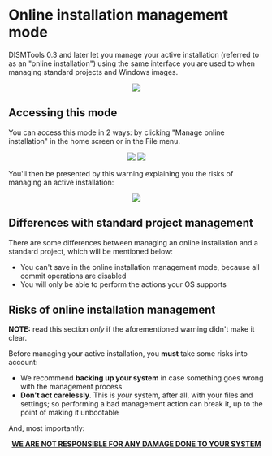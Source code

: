 # Online installation management mode

DISMTools 0.3 and later let you manage your active installation (referred to as an "online installation") using the same interface you are used to when managing standard projects and Windows images.

<p align="center">
	<img src="../../res/img_tasks/online_inst_mgmt/online_inst_mgmt.png" />
</p>

## Accessing this mode

You can access this mode in 2 ways: by clicking "Manage online installation" in the home screen or in the File menu.

<p align="center">
	<td>
		<tr>
			<img src="../../res/img_tasks/online_inst_mgmt/on_inst_mgmt_link.png" />
		</tr>
		<tr>
			<img src="../../res/img_tasks/online_inst_mgmt/on_inst_mgmt_menu_entry.png" />
		</tr>
	</td>
</p>

You'll then be presented by this warning explaining you the risks of managing an active installation:

<p align="center">
	<img src="../../res/img_tasks/online_inst_mgmt/on_inst_mgmt_risk.png" />
</p>

## Differences with standard project management

There are some differences between managing an online installation and a standard project, which will be mentioned below:

- You can't save in the online installation management mode, because all commit operations are disabled
- You will only be able to perform the actions your OS supports

## Risks of online installation management

**NOTE:** read this section *only* if the aforementioned warning didn't make it clear.

Before managing your active installation, you **must** take some risks into account:

- We recommend **backing up your system** in case something goes wrong with the management process
- **Don't act carelessly**. This is *your* system, after all, with your files and settings; so performing a bad management action can break it, up to the point of making it unbootable

And, most importantly:

<p align="center"><b><u>WE ARE NOT RESPONSIBLE FOR ANY DAMAGE DONE TO YOUR SYSTEM</u></b></p>